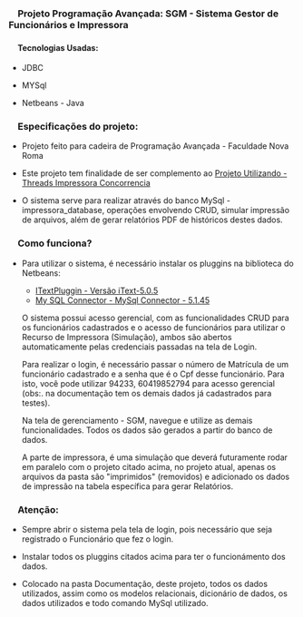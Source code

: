 <h3><svg aria-hidden="true" class="octicon octicon-link" height="16" version="1.1" viewBox="0 0 16 16" width="16"></svg></a>Projeto Programação Avançada: SGM - Sistema Gestor de Funcionários e Impressora</h1>
<h4><svg aria-hidden="true" class="octicon octicon-link" height="16" version="1.1" viewBox="0 0 16 16" width="16"></svg></a>Tecnologias Usadas: </h3>

<ul>
  <li>
    <p>JDBC</p>
  </li>
  <li>
    <p>MYSql</p>
  </li>
  <li>
    <p>Netbeans - Java</p>
  </li>
</ul>

<h3><svg aria-hidden="true" class="octicon octicon-link" height="16" version="1.1" viewBox="0 0 16 16" width="16"></svg></a>Especificações do projeto: </h3>
<ul>
  <li>
    <p>Projeto feito para cadeira de Programação Avançada - Faculdade Nova Roma</p>
  </li>
  <li>
    <p>Este projeto tem finalidade de ser complemento ao  <a href="https://github.com/gustavomeloGH/Projeto-Utilizando-Threads-Impressora-Concorrencia" target="_blank">Projeto Utilizando - Threads Impressora Concorrencia</a></p>
  </li>
  <li>
    <p>O sistema serve para realizar através do banco MySql - impressora_database, operações envolvendo CRUD,
    simular impressão de arquivos, além de gerar relatórios PDF de históricos destes dados.</p>
  </li>
</ul>

<h3><svg aria-hidden="true" class="octicon octicon-link" height="16" version="1.1" viewBox="0 0 16 16" width="16"></svg></a>Como funciona? </h3>
<ul>
  <li>
    <p>Para utilizar o sistema, é necessário instalar os pluggins na biblioteca do Netbeans: 
    <ul>
     <li>
      <a href="https://sourceforge.net/projects/itext/files/iText/iText5.0.5/iText-5.0.5.jar/download" target="_blank">ITextPluggin 
      - Versão iText-5.0.5 </a> 
     </li>
     <li>
      <a href="https://dev.mysql.com/downloads/connector/j/" target="_blank"> My SQL Connector 
      - MySql Connector - 5.1.45 </a> 
     </li>
    </ul>
    </p>
    <p>O sistema possui acesso gerencial, com as funcionalidades CRUD para os funcionários cadastrados e 
    o acesso de funcionários para utilizar o Recurso de Impressora (Simulação), ambos são abertos automaticamente
    pelas credenciais passadas na tela de Login.</p>
    <p>
      Para realizar o login, é necessário passar o número de Matrícula de um funcionário cadastrado e 
      a senha que é o Cpf desse funcionário. Para isto, você pode utilizar 94233, 60419852794 para acesso gerencial 
      (obs:. na documentação tem os demais dados já cadastrados para testes).
    </p>
    <p>Na tela de gerenciamento - SGM, navegue e utilize as demais funcionalidades. 
    Todos os dados são gerados a partir do banco de dados.</p>
    <p>A parte de impressora, é uma simulação que deverá futuramente rodar em paralelo com o projeto citado acima, 
        no projeto atual, apenas os arquivos da pasta são "imprimidos" (removidos) e adicionado os dados de impressão na 
        tabela específica para gerar Relatórios.
    </p>
  </li>
</ul>

<h3><svg aria-hidden="true" class="octicon octicon-link" height="16" version="1.1" viewBox="0 0 16 16" width="16"></svg></a>Atenção: </h3>
<ul>
  <li>
    <p>Sempre abrir o sistema pela tela de login, pois necessário que seja registrado o Funcionário que fez o login.</p>
  </li>
  <li>
    <p>Instalar todos os pluggins citados acima para ter o funcionámento dos dados.</p>
  </li>
  <li>
    <p>Colocado na pasta Documentação, deste projeto, todos os dados utilizados, assim como os modelos relacionais, 
    dicionário de dados, os dados utilizados e todo comando MySql utilizado.</p>
  </li>
</ul>

